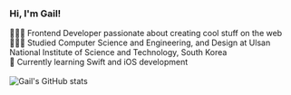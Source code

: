 ### Hi, I'm Gail!
👩🏻‍💻 Frontend Developer passionate about creating cool stuff on the web<br/>
👩🏻‍🎓 Studied Computer Science and Engineering, and Design at Ulsan National Institute of Science and Technology, South Korea<br/>
💭 Currently learning Swift and iOS development <br/>
<br/>
![Gail's GitHub stats](https://github-readme-stats.vercel.app/api?username=gailrayla&theme=radical&show_icons=true)

<!--
**gailrayla/gailrayla** is a ✨ _special_ ✨ repository because its `README.md` (this file) appears on your GitHub profile.

Here are some ideas to get you started:

- 🔭 I’m currently working on ...
- 🌱 I’m currently learning ...
- 👯 I’m looking to collaborate on ...
- 🤔 I’m looking for help with ...
- 💬 Ask me about ...
- 📫 How to reach me: ...
- 😄 Pronouns: ...
- ⚡ Fun fact: ...
-->

